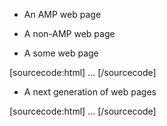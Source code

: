 
<script type="application/json">
  {
    "ad-attributes": {
      // ad server configuration
    }
  }
</script>

* An AMP web page

<script type="application/json">
  {
    "ad-attributes": {
      "type": "doubleclick",
      "data-slot": "/30497360/a4a/amp_story_dfp_example"
    }
  }
</script>

* A non-AMP web page

<script type="application/json">
 {
   "ad-attributes": {
     "type": "doubleclick",
     "data-slot": "/30497360/a4a/amp_story_dfp_example",
     "additional_data": "additional_data_information"
   }
 }
</script>

* A some web page

[sourcecode:html]
<amp-story>
  <amp-story-auto-ads>
    <script type="application/json">
      {
        "ad-attributes": {
          //ad server configuration
        }
      }
    </script>
  </amp-story-auto-ads>
  <amp-story-page>
  ...
</amp-story>
[/sourcecode]

* A next generation of web pages

[sourcecode:html]
<amp-story>
  <amp-story-auto-ads>
    <script type="application/json">
     {
       "ad-attributes": {
         "type": "doubleclick",
         "data-slot": "/30497360/a4a/amp_story_dfp_example",
         "additional_data": "additional_data_information"
       }
     }
    </script>
  </amp-story-auto-ads>
  <amp-story-page>
  ...
</amp-story>
[/sourcecode]
